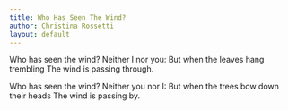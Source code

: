 ```yaml
---
title: Who Has Seen The Wind?
author: Christina Rossetti
layout: default
---
```


Who has seen the wind?
Neither I nor you:
But when the leaves hang trembling
The wind is passing through.

Who has seen the wind?
Neither you nor I:
But when the trees bow down their heads
The wind is passing by.
